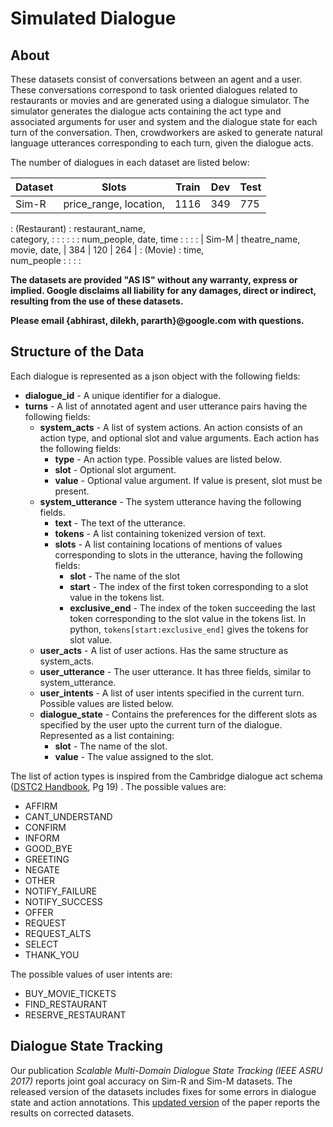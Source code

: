 # Simulated Dialogue

## About

These datasets consist of conversations between an agent and a user. These
conversations correspond to task oriented dialogues related to restaurants or
movies and are generated using a dialogue simulator. The simulator generates the
dialogue acts containing the act type and associated arguments for user and
system and the dialogue state for each turn of the conversation. Then,
crowdworkers are asked to generate natural language utterances corresponding to
each turn, given the dialogue acts.

The number of dialogues in each dataset are listed below:

| Dataset      | Slots                          | Train | Dev | Test |
| ------------ | ------------------------------ | ----- | --- | ---- |
| Sim-R        | price\_range, location,        | 1116  | 349 | 775  |
: (Restaurant) : restaurant\_name,<br>category, :       :     :      :
:              : num\_people, date, time        :       :     :      :
| Sim-M        | theatre\_name, movie, date,    | 384   | 120 | 264  |
: (Movie)      : time,<br>num\_people           :       :     :      :

**The datasets are provided "AS IS" without any warranty, express or implied.
Google disclaims all liability for any damages, direct or indirect, resulting
from the use of these datasets.**

**Please email {abhirast, dilekh, pararth}@google.com with questions.**

## Structure of the Data

Each dialogue is represented as a json object with the following fields:

*   **dialogue\_id** - A unique identifier for a dialogue.
*   **turns** - A list of annotated agent and user utterance pairs having the
    following fields:
    *   **system\_acts** - A list of system actions. An action consists of an
        action type, and optional slot and value arguments. Each action has the
        following fields:
        *   **type** - An action type. Possible values are listed below.
        *   **slot** - Optional slot argument.
        *   **value** - Optional value argument. If value is present, slot must
            be present.
    *   **system\_utterance** - The system utterance having the following
        fields.
        *   **text** - The text of the utterance.
        *   **tokens** - A list containing tokenized version of text.
        *   **slots** - A list containing locations of mentions of values
            corresponding to slots in the utterance, having the following
            fields:
            *   **slot** - The name of the slot
            *   **start** - The index of the first token corresponding to a slot
                value in the tokens list.
            *   **exclusive\_end** - The index of the token succeeding the last
                token corresponding to the slot value in the tokens list. In
                python, `tokens[start:exclusive_end]` gives the tokens for slot
                value.
    *   **user\_acts** - A list of user actions. Has the same structure as
        system\_acts.
    *   **user\_utterance** - The user utterance. It has three fields, similar
        to system\_utterance.
    *   **user_intents** - A list of user intents specified in the current turn.
        Possible values are listed below.
    *   **dialogue\_state** - Contains the preferences for the different slots
        as specified by the user upto the current turn of the dialogue.
        Represented as a list containing:
        *   **slot** - The name of the slot.
        *   **value** - The value assigned to the slot.

The list of action types is inspired from the Cambridge dialogue act schema
([DSTC2 Handbook](http://camdial.org/~mh521/dstc/downloads/handbook.pdf), Pg 19)
. The possible values are:

*   AFFIRM
*   CANT\_UNDERSTAND
*   CONFIRM
*   INFORM
*   GOOD\_BYE
*   GREETING
*   NEGATE
*   OTHER
*   NOTIFY\_FAILURE
*   NOTIFY\_SUCCESS
*   OFFER
*   REQUEST
*   REQUEST\_ALTS
*   SELECT
*   THANK\_YOU

The possible values of user intents are:

*   BUY\_MOVIE\_TICKETS
*   FIND\_RESTAURANT
*   RESERVE\_RESTAURANT

## Dialogue State Tracking

Our publication *Scalable Multi-Domain Dialogue State Tracking (IEEE ASRU 2017)*
reports joint goal accuracy on Sim-R and Sim-M datasets. The released version of
the datasets includes fixes for some errors in dialogue state and action
annotations. This [updated version](https://arxiv.org/abs/1712.10224) of the
paper reports the results on corrected datasets.
